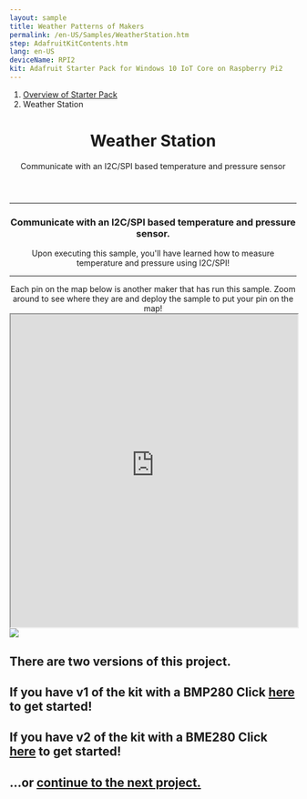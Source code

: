 ```yaml
---
layout: sample
title: Weather Patterns of Makers
permalink: /en-US/Samples/WeatherStation.htm
step: AdafruitKitContents.htm
lang: en-US
deviceName: RPI2
kit: Adafruit Starter Pack for Windows 10 IoT Core on Raspberry Pi2
---
```


<div class="row">
  <div class="col-xs-24">
    <ol class="breadcrumb">
      <li><a href="{{site.baseurl}}/{{page.lang}}/AdafruitMakerKit.htm">Overview of Starter Pack</a></li>
      <li class="active">Weather Station</li>
    </ol>
    <header class="page-title-header">
      <h1 class="page-title">Weather Station</h1>
      <div class="page-subtitle">Communicate with an I2C/SPI based temperature and pressure sensor</div>
    </header>
  </div>
</div>

<hr/>

<div class="row">
  <div class="col-xs-24">
    <center>
    <h3>Communicate with an I2C/SPI based temperature and pressure sensor.</h3>
    Upon executing this sample, you'll have learned how to measure temperature and pressure using I2C/SPI!
    <hr/>
    Each pin on the map below is another maker that has run this sample. Zoom around to see where they are and deploy the sample to put your pin on the map!
  </center>
  </div>
</div>

<iframe class="maker-kit" src="https://adafruitsample.azurewebsites.net/cardViewer?lesson=203" width="100%" height="550px" scrolling="no"></iframe>

<div class="row projectRow">
  <div class="col-md-12 col-xs-24">
    <img src="{{site.baseurl}}/Resources/images/AdafruitStarterPack/WeatherStation.jpg">
  </div>
  <div class="col-md-12 col-xs-24">
    <h2>There are two versions of this project.</h2>
    <h2 class="text-center thin-header">If you have v1 of the kit with a BMP280 Click <a target="_blank" href="https://www.hackster.io/windows-iot/weather-station">here</a> to get started!</h2>
    <h2 class="text-center thin-header">If you have v2 of the kit with a BME280 Click <a target="_blank" href="https://www.hackster.io/windows-iot/weather-station-v-2-0-8abe16?auth_token=80b912d8d81919969ccab0080ddd8e2f">here</a> to get started!</h2>
  </div>
</div>

<div class="row lineTop">
  <div class="col-md-12 col-md-offset-12 col-xs-24 text-right">
    <h2 class="thin-header">...or <a href="{{site.baseurl}}/{{page.lang}}/Samples/WhatColor.htm"> continue to the next project.</a></h2>
  </div>
</div>
